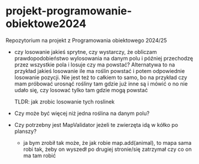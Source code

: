 # projekt-programowanie-obiektowe2024
Repozytorium na projekt z Programowania obiektowego 2024/25

- czy losowanie jakieś sprytne, czy wystarczy, że obliczam prawdopodobieństwo wylosowania na danym polu i później przechodzę przez wszystkie pola i losuje czy ma powstać? Alternatywa to na przykład jakieś losowanie ile ma roślin powstać i potem odpowiednie losowanie pozycji. Nie jest też to całkiem to samo, bo na przykład czy mam próbować urosnąć rośliny tam gdzie już inne są i mówić o no nie udało się, czy losować tylko tam gdzie mogą powstać

  TLDR: jak zrobic losowanie tych roslinek

- Czy może być więcej niż jedna roślina na danym polu?

- Czy potrzebny jest MapValidator jeżeli te zwierzęta idą w kółko po planszy?

  - ja bym zrobił tak może, że jak robie map.add(animal), to mapa sama robi tak, żeby on wyszedł po drugiej stronie/się zatrzymał czy co on ma tam robić

